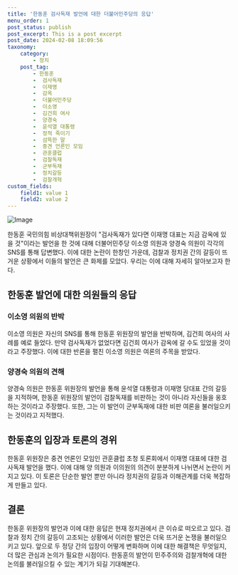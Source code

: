 ```yaml
---
title: '한동훈 검사독재 발언에 대한 더불어민주당의 응답'
menu_order: 1
post_status: publish
post_excerpt: This is a post excerpt
post_date: 2024-02-08 18:09:56
taxonomy:
    category:
        - 정치
    post_tag:
        - 한동훈
        -  검사독재
        -  이재명
        -  감옥
        -  더불어민주당
        -  이소영
        -  김건희 여사
        -  양경숙
        -  윤석열 대통령
        -  정적 죽이기
        -  섬뜩한 말
        -  중견 언론인 모임
        -  관훈클럽
        -  검찰독재
        -  군부독재
        -  정치갈등
        -  검찰개혁
custom_fields:
    field1: value 1
    field2: value 2
---
```


![Image](https://imgnews.pstatic.net/image/032/2024/02/07/0003278004_001_20240207195510372.jpg?type=w647)

한동훈 국민의힘 비상대책위원장이 "검사독재가 있다면 이재명 대표는 지금 감옥에 있을 것"이라는 발언을 한 것에 대해 더불어민주당 이소영 의원과 양경숙 의원이 각각의 SNS를 통해 답변했다. 이에 대한 논란이 한창인 가운데, 검찰과 정치권 간의 갈등이 뜨거운 상황에서 이들의 발언은 큰 화제를 모았다. 우리는 이에 대해 자세히 알아보고자 한다.
## 한동훈 발언에 대한 의원들의 응답
### 이소영 의원의 반박
이소영 의원은 자신의 SNS를 통해 한동훈 위원장의 발언을 반박하며, 김건희 여사의 사례를 예로 들었다. 만약 검사독재가 없었다면 김건희 여사가 감옥에 갈 수도 있었을 것이라고 주장했다. 이에 대한 반론을 펼친 이소영 의원은 여론의 주목을 받았다.
### 양경숙 의원의 견해
양경숙 의원은 한동훈 위원장의 발언을 통해 윤석열 대통령과 이재명 당대표 간의 갈등을 지적하며, 한동훈 위원장의 발언이 검찰독재를 비판하는 것이 아니라 자신들을 옹호하는 것이라고 주장했다. 또한, 그는 이 발언이 군부독재에 대한 비판 여론을 불러일으키는 것이라고 지적했다.
## 한동훈의 입장과 토론의 경위
한동훈 위원장은 중견 언론인 모임인 관훈클럽 초청 토론회에서 이재명 대표에 대한 검사독재 발언을 했다. 이에 대해 양 의원과 이의원의 의견이 분분하게 나뉘면서 논란이 커지고 있다. 이 토론은 단순한 발언 뿐만 아니라 정치권의 갈등과 이해관계를 더욱 복잡하게 만들고 있다.
## 결론
한동훈 위원장의 발언과 이에 대한 응답은 현재 정치권에서 큰 이슈로 떠오르고 있다. 검찰과 정치 간의 갈등이 고조되는 상황에서 이러한 발언은 더욱 뜨거운 논쟁을 불러일으키고 있다. 앞으로 두 정당 간의 입장이 어떻게 변화하며 이에 대한 해결책은 무엇일지, 더 많은 관심과 논의가 필요한 시점이다. 한동훈의 발언이 민주주의와 검찰개혁에 대한 논의를 불러일으킬 수 있는 계기가 되길 기대해본다.
